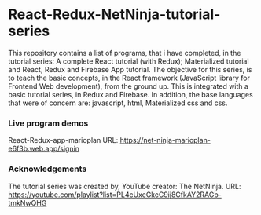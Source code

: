 # React-Redux-NetNinja-tutorial-series

This repository contains a list of programs, that i have completed, in the tutorial series: A complete React tutorial (with Redux); Materialized tutorial and React, Redux and Firebase App tutorial. The objective for this series, is to teach the basic concepts, in the React framework (JavaScript library for Frontend Web development), from the ground up. This is integrated with a basic tutorial series, in Redux and Firebase. In addition, the base languages that were of concern are: javascript, html, Materialized css and css.  

### Live program demos
React-Redux-app-marioplan URL: https://net-ninja-marioplan-e6f3b.web.app/signin

### Acknowledgements
The tutorial series was created by, YouTube creator: The NetNinja. URL: https://youtube.com/playlist?list=PL4cUxeGkcC9ij8CfkAY2RAGb-tmkNwQHG
